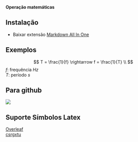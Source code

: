 **Operação matemáticas**

## Instalação

 - Baixar extensão [Markdown All In One](https://marketplace.visualstudio.com/items?itemName=yzhang.markdown-all-in-one)

## Exemplos

$$
  T = \frac{1}{f} \rightarrow f = \frac{1}{T} \\
$$
$f:$ frequência $Hz$<br/>
$T:$ período $s$<br/>


## Para github
<img src="https://render.githubusercontent.com/render/math?math=T = \frac{1}{f} \rightarrow f = \frac{1}{T} \\" />

## Suporte Símbolos Latex

[Overleaf](https://pt.overleaf.com/learn/latex/List_of_Greek_letters_and_math_symbols) <br/>
[csrgxtu](https://csrgxtu.github.io/2015/03/20/Writing-Mathematic-Fomulars-in-Markdown/)